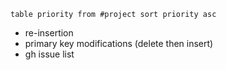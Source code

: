 ```dataview
table priority from #project sort priority asc
```
- re-insertion
- primary key modifications (delete then insert)
- gh issue list
